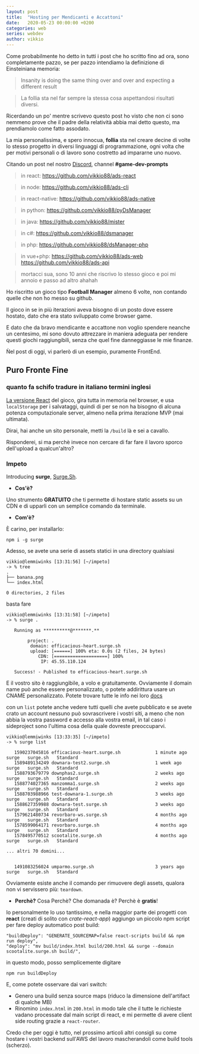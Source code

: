 ```yaml
---
layout: post
title:  "Hosting per Mendicanti e Accattoni"
date:   2020-05-23 00:00:00 +0200
categories: web
series: webdev
author: vikkio
---
```


Come probabilmente ho detto in tutti i post che ho scritto fino ad ora, sono completamente pazzo, se per pazzo intendiamo la definizione di Einsteiniana memoria:

> Insanity is doing the same thing over and over and expecting a different result

> La follia sta nel far sempre la stessa cosa aspettandosi risultati diversi.

Ricerdando un po' mentre scrivevo questo post ho visto che non ci sono nemmeno prove che il padre della relatività abbia mai detto questo, ma prendiamolo come fatto assodato.

La mia personalissima, e spero innocua, **follia** sta nel creare decine di volte lo stesso progetto in diversi linguaggi di programmazione, ogni volta che per motivi personali o di lavoro sono costretto ad impararne uno nuovo.

Citando un post nel nostro [Discord](https://discord.gg/8SywyRv), channel **#game-dev-prompts**

> in react: https://github.com/vikkio88/ads-react

> in node: https://github.com/vikkio88/ads-cli

> in react-native: https://github.com/vikkio88/ads-native

> in python: https://github.com/vikkio88/pyDsManager

> in java: https://github.com/vikkio88/mister

> in c#: https://github.com/vikkio88/dsmanager

> in php: https://github.com/vikkio88/dsManager-php 

> in vue+php: https://github.com/vikkio88/ads-web https://github.com/vikkio88/ads-api

> mortacci sua, sono 10 anni che riscrivo lo stesso gioco e poi mi annoio e passo ad altro ahahah


Ho riscritto un gioco tipo **Football Manager** almeno 6 volte, non contando quelle che non ho messo su github.

Il gioco in se in più iterazioni aveva bisogno di un posto dove essere hostato, dato che era stato sviluppato come browser game.

E dato che da bravo mendicante e accattone non voglio spendere neanche un centesimo, mi sono dovuto attrezzare in maniera adeguata per rendere questi giochi raggiungibili, senza che quel fine danneggiasse le mie finanze.

Ǹel post di oggi, vi parlerò di un esempio, puramente FrontEnd.


## Puro Fronte Fine
### quanto fa schifo tradure in italiano termini inglesi
[La versione React](https://github.com/vikkio88/ads-react) del gioco, gira tutta in memoria nel browser, e usa `localStorage` per i salvataggi, quindi di per se non ha bisogno di alcuna potenza computazionale server, almeno nella prima iterazione MVP (mai ultimata).

Dirai, hai anche un sito personale, metti la `/build` là e sei a cavallo.

Risponderei, si ma perchè invece non cercare di far fare il lavoro sporco dell'upload a qualcun'altro?

### Impeto
Introducing **surge**, [Surge.Sh](https://surge.sh).

- **Cos'è?**

Uno strumento **GRATUITO** che ti permette di hostare static assets su un CDN e di upparli con un semplice comando da terminale.

- **Com'è?**

È carino, per installarlo:
```
npm i -g surge
```

Adesso, se avete una serie di assets statici in una directory qualsiasi
```
vikkio@lemmiwinks [13:31:56] [~/impeto] 
-> % tree
.
├── banana.png
└── index.html

0 directories, 2 files

```

basta fare
```
vikkio@lemmiwinks [13:31:58] [~/impeto] 
-> % surge .

   Running as **********@*******.**

        project: .
         domain: efficacious-heart.surge.sh
         upload: [======] 100% eta: 0.0s (2 files, 24 bytes)
            CDN: [====================] 100%
             IP: 45.55.110.124

   Success! - Published to efficacious-heart.surge.sh

```
E il vostro sito è raggiungibile, a volo e gratuitamente. Ovviamente il domain name può anche essere personalizzato, o potete addirittura usare un CNAME personalizzato. Potete trovare tutte le info nei loro [docs](https://surge.sh/help/)

con un `list` potete anche vedere tutti quelli che avete pubblicato e se avete crato un account nessuno può sovrascrivere i vostri siti, a meno che non abbia la vostra password e accesso alla vostra email, in tal caso i sideproject sono l'ultima cosa della quale dovreste preoccuparvi.

```
vikkio@lemmiwinks [13:33:35] [~/impeto] 
-> % surge list  

   1590237045816 efficacious-heart.surge.sh             1 minute ago    surge   surge.sh   Standard 
   1589489134249 downara-test2.surge.sh                 1 week ago      surge   surge.sh   Standard 
   1588793679779 downphas2.surge.sh                     2 weeks ago     surge   surge.sh   Standard 
   1588774027365 manzomma1.surge.sh                     2 weeks ago     surge   surge.sh   Standard 
   1588703988966 test-downara-1.surge.sh                3 weeks ago     surge   surge.sh   Standard 
   1588627359988 downara-test.surge.sh                  3 weeks ago     surge   surge.sh   Standard 
   1579621480734 revorbaro-ws.surge.sh                  4 months ago    surge   surge.sh   Standard 
   1578599064171 revorbaro.surge.sh                     4 months ago    surge   surge.sh   Standard 
   1578495770512 scootalite.surge.sh                    4 months ago    surge   surge.sh   Standard 

... altri 70 domini...


   1491083256024 umparmo.surge.sh                       3 years ago     surge   surge.sh   Standard 

```

Ovviamente esiste anche il comando per rimuovere degli assets, qualora non vi servissero più: `teardown`.

- **Perchè?**
Cosa Perchè? Che domanada è? Perchè è **gratis**!

Io personalmente lo uso tantissimo, e nella maggior parte dei progetti con **react** (creati di solito con *crate-react-app*) aggiungo un piccolo npm script per fare deploy automatico post build:

```
"buildDeploy": "GENERATE_SOURCEMAP=false react-scripts build && npm run deploy",
"deploy": "mv build/index.html build/200.html && surge --domain scootalite.surge.sh build/",
```

in questo modo, posso semplicemente digitare
```
npm run buildDeploy
```
E, come potete osservare dai vari switch:
- Genero una build senza source maps (riduco la dimensione dell'artifact di qualche MB)
- Rinomino `index.html` in `200.html` in modo tale che il tutte le richieste vadano processate dal main script di react, e mi permette di avere client side routing grazie a `react-router`.


Credo che per oggi è tutto, nel prossimo articoli altri consigli su come hostare i vostri backend sull'AWS del lavoro mascherandoli come build tools (scherzo).



